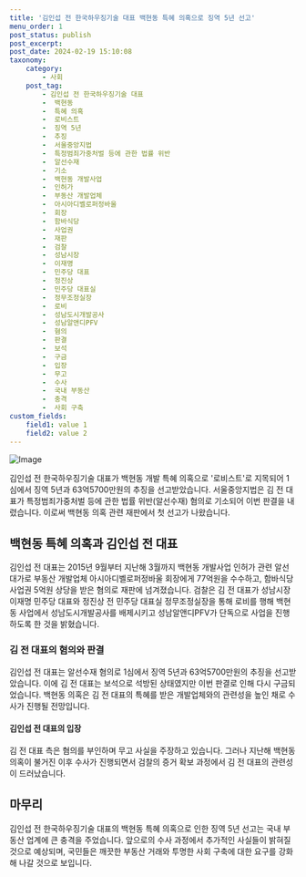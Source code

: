 ```yaml
---
title: '김인섭 전 한국하우징기술 대표 백현동 특혜 의혹으로 징역 5년 선고'
menu_order: 1
post_status: publish
post_excerpt: 
post_date: 2024-02-19 15:10:08
taxonomy:
    category:
        - 사회
    post_tag:
        - 김인섭 전 한국하우징기술 대표
        -  백현동
        -  특혜 의혹
        -  로비스트
        -  징역 5년
        -  추징
        -  서울중앙지법
        -  특정범죄가중처벌 등에 관한 법률 위반
        -  알선수재
        -  기소
        -  백현동 개발사업
        -  인허가
        -  부동산 개발업체
        -  아시아디벨로퍼정바울
        -  회장
        -  함바식당
        -  사업권
        -  재판
        -  검찰
        -  성남시장
        -  이재명
        -  민주당 대표
        -  정진상
        -  민주당 대표실
        -  정무조정실장
        -  로비
        -  성남도시개발공사
        -  성남알앤디PFV
        -  혐의
        -  판결
        -  보석
        -  구금
        -  입장
        -  무고
        -  수사
        -  국내 부동산
        -  충격
        -  사회 구축
custom_fields:
    field1: value 1
    field2: value 2
---
```


![Image](https://imgnews.pstatic.net/image/437/2024/02/13/0000379426_001_20240213150205332.jpg?type=w647)

김인섭 전 한국하우징기술 대표가 백현동 개발 특혜 의혹으로 '로비스트'로 지목되어 1심에서 징역 5년과 63억5700만원의 추징을 선고받았습니다. 서울중앙지법은 김 전 대표가 특정범죄가중처벌 등에 관한 법률 위반(알선수재) 혐의로 기소되어 이번 판결을 내렸습니다. 이로써 백현동 의혹 관련 재판에서 첫 선고가 나왔습니다.
## 백현동 특혜 의혹과 김인섭 전 대표
김인섭 전 대표는 2015년 9월부터 지난해 3월까지 백현동 개발사업 인허가 관련 알선 대가로 부동산 개발업체 아시아디벨로퍼정바울 회장에게 77억원을 수수하고, 함바식당 사업권 5억원 상당을 받은 혐의로 재판에 넘겨졌습니다. 검찰은 김 전 대표가 성남시장 이재명 민주당 대표와 정진상 전 민주당 대표실 정무조정실장을 통해 로비를 행해 백현동 사업에서 성남도시개발공사를 배제시키고 성남알앤디PFV가 단독으로 사업을 진행하도록 한 것을 밝혔습니다.
### 김 전 대표의 혐의와 판결
김인섭 전 대표는 알선수재 혐의로 1심에서 징역 5년과 63억5700만원의 추징을 선고받았습니다. 이에 김 전 대표는 보석으로 석방된 상태였지만 이번 판결로 인해 다시 구금되었습니다. 백현동 의혹은 김 전 대표의 특혜를 받은 개발업체와의 관련성을 높인 채로 수사가 진행될 전망입니다.
#### 김인섭 전 대표의 입장
김 전 대표 측은 혐의를 부인하며 무고 사실을 주장하고 있습니다. 그러나 지난해 백현동 의혹이 불거진 이후 수사가 진행되면서 검찰의 증거 확보 과정에서 김 전 대표의 관련성이 드러났습니다.
## 마무리
김인섭 전 한국하우징기술 대표의 백현동 특혜 의혹으로 인한 징역 5년 선고는 국내 부동산 업계에 큰 충격을 주었습니다. 앞으로의 수사 과정에서 추가적인 사실들이 밝혀질 것으로 예상되며, 국민들은 깨끗한 부동산 거래와 투명한 사회 구축에 대한 요구를 강화해 나갈 것으로 보입니다. 
